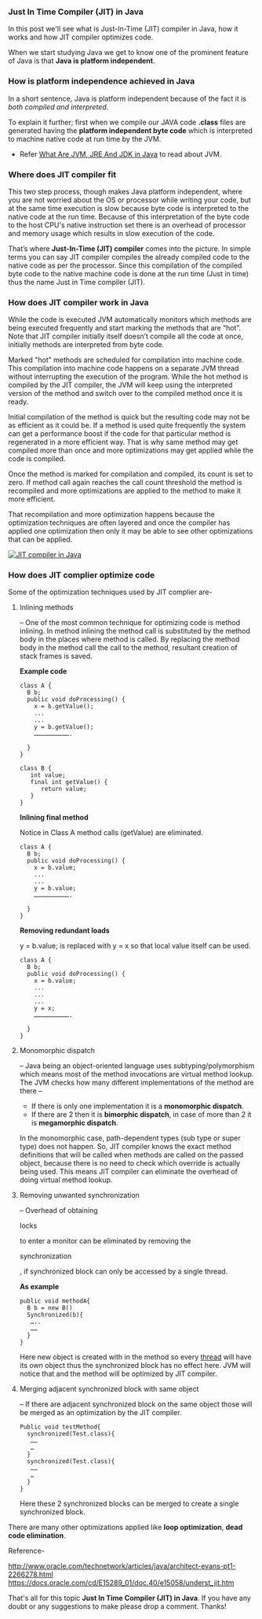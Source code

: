 ### Just In Time Compiler (JIT) in Java

In this post we'll see what is Just-In-Time (JIT) compiler in Java, how it works and how JIT compiler optimizes code.

When we start studying Java we get to know one of the prominent feature of Java is that **Java is platform independent**.

### How is platform independence achieved in Java

In a short sentence, Java is platform independent because of the fact it is *both compiled and interpreted*.

To explain it further; first when we compile our JAVA code **.class** files are generated having the **platform independent byte code** which is interpreted to machine native code at run time by the JVM.

- Refer [What Are JVM, JRE And JDK in Java](https://www.netjstech.com/2015/05/what-are-jvm-jre-and-jdk-in-java.html) to read about JVM.

### Where does JIT compiler fit

This two step process, though makes Java platform independent, where you are not worried about the OS or processor while writing your code, but at the same time execution is slow because byte code is interpreted to the native code at the run time. Because of this interpretation of the byte code to the host CPU's native instruction set there is an overhead of processor and memory usage which results in slow execution of the code.

That’s where **Just-In-Time (JIT) compiler** comes into the picture. In simple terms you can say JIT compiler compiles the already compiled code to the native code as per the processor. Since this compilation of the compiled byte code to the native machine code is done at the run time (Just in time) thus the name Just in Time compiler (JIT).

### How does JIT compiler work in Java

While the code is executed JVM automatically monitors which methods are being executed frequently and start marking the methods that are “hot”. Note that JIT compiler initially itself doesn’t compile all the code at once, initially methods are interpreted from byte code.

Marked "hot" methods are scheduled for compilation into machine code. This compilation into machine code happens on a separate JVM thread without interrupting the execution of the program. While the hot method is compiled by the JIT compiler, the JVM will keep using the interpreted version of the method and switch over to the compiled method once it is ready.

Initial compilation of the method is quick but the resulting code may not be as efficient as it could be. If a method is used quite frequently the system can get a performance boost if the code for that particular method is regenerated in a more efficient way. That is why same method may get compiled more than once and more optimizations may get applied while the code is compiled.

Once the method is marked for compilation and compiled, its count is set to zero. If method call again reaches the call count threshold the method is recompiled and more optimizations are applied to the method to make it more efficient.

That recompilation and more optimization happens because the optimization techniques are often layered and once the compiler has applied one optimization then only it may be able to see other optimizations that can be applied.

[![JIT compiler in Java](https://kingcall.oss-cn-hangzhou.aliyuncs.com/blog/img/2020/12/03/18:47:37-JIT%252BCompiler.png)](https://3.bp.blogspot.com/-e6-5UERUOxg/Wdxc2exi4KI/AAAAAAAAAbI/9dhSvq-tpnMO_Jlv7fU84RVCo3ZHwtMpACPcBGAYYCw/s1600/JIT%2BCompiler.png)

### How does JIT complier optimize code

Some of the optimization techniques used by JIT complier are-

1. Inlining methods

   – One of the most common technique for optimizing code is method inlining. In method inlining the method call is substituted by the method body in the places where method is called. By replacing the method body in the method call the call to the method, resultant creation of stack frames is saved.

   **Example code**

   ```
   class A {
     B b;
     public void doProcessing() {
       x = b.getValue();
       ...
       ...
       y = b.getValue();
       ………………………….
   
     }
   }
   
   class B {
      int value;
      final int getValue() {
         return value;
      }
   }
   ```

   **Inlining final method**

   Notice in Class A method calls (getValue) are eliminated.

   ```
   class A {
     B b;
     public void doProcessing() {
       x = b.value;
       ...
       ...
       y = b.value;
       ………………………….
   
     }
   }
   ```

   **Removing redundant loads**

   y = b.value; is replaced with y = x so that local value itself can be used.

   ```
   class A {
     B b;
     public void doProcessing() {
       x = b.value;
       ...
       ...
       ...
       y = x;
       ………………………….
   
     }
   }
   ```

2. Monomorphic dispatch

   – Java being an object-oriented language uses subtyping/polymorphism which means most of the method invocations are virtual method lookup. The JVM checks how many different implementations of the method are there –

   - If there is only one implementation it is a **monomorphic dispatch**.
   - If there are 2 then it is **bimorphic dispatch**, in case of more than 2 it is **megamorphic dispatch**.

   In the monomorphic case, path-dependent types (sub type or super type) does not happen. So, JIT compiler knows the exact method definitions that will be called when methods are called on the passed object, because there is no need to check which override is actually being used. This means JIT compiler can eliminate the overhead of doing virtual method lookup.

3. Removing unwanted synchronization

   – Overhead of obtaining

    

   locks

    

   to enter a monitor can be eliminated by removing the

    

   synchronization

   , if synchronized block can only be accessed by a single thread.

   **As example**

   ```
   public void methodA{
     B b = new B()
     Synchronized(b){
      …..
      ……
     }
   }
   ```

   Here new object is created with in the method so every [thread](https://www.netjstech.com/2015/06/thread-priorities-java-multithreading.html) will have its own object thus the synchronized block has no effect here. JVM will notice that and the method will be optimized by JIT compiler.

4. Merging adjacent synchronized block with same object

    

   – If there are adjacent synchronized block on the same object those will be merged as an optimization by the JIT compiler.

   ```
   Public void testMethod{
     synchronized(Test.class){
      ……
      …
     }
     synchronized(Test.class){
      ……
      …
     }
   }
   ```

   Here these 2 synchronized blocks can be merged to create a single synchronized block.

There are many other optimizations applied like **loop optimization**, **dead code elimination**.

Reference-

http://www.oracle.com/technetwork/articles/java/architect-evans-pt1-2266278.html
https://docs.oracle.com/cd/E15289_01/doc.40/e15058/underst_jit.htm

That's all for this topic **Just In Time Compiler (JIT) in Java**. If you have any doubt or any suggestions to make please drop a comment. Thanks!